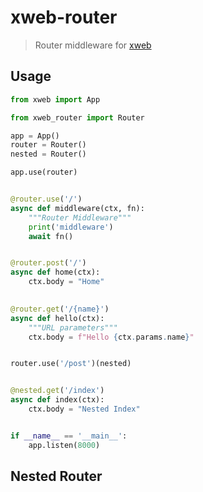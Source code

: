 # xweb-router

> Router middleware for [xweb](https://github.com/gaojiuli/xweb)


## Usage

```python
from xweb import App

from xweb_router import Router

app = App()
router = Router()
nested = Router()

app.use(router)


@router.use('/')
async def middleware(ctx, fn):
    """Router Middleware"""
    print('middleware')
    await fn()


@router.post('/')
async def home(ctx):
    ctx.body = "Home"
    

@router.get('/{name}')
async def hello(ctx):
    """URL parameters"""
    ctx.body = f"Hello {ctx.params.name}"


router.use('/post')(nested)


@nested.get('/index')
async def index(ctx):
    ctx.body = "Nested Index"


if __name__ == '__main__':
    app.listen(8000)

```

## Nested Router

```python

```